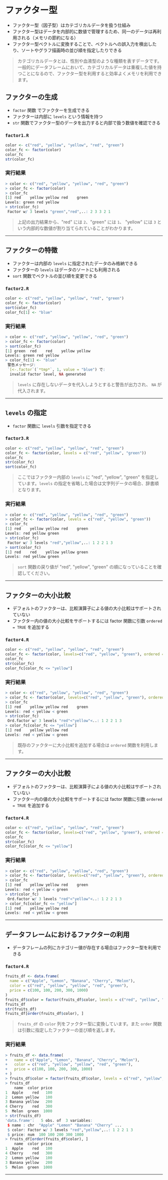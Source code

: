 # ファクター型

* ファクター型（因子型）はカテゴリカルデータを扱う仕組み
* ファクター型はデータを内部的に数値で管理するため、同一のデータは再利用される（メモリの節約になる）
* ファクター型ベクトルに変換することで、ベクトルへの誤入力を検出したり、ソートやグラフ描画時の並び順を指定したりできる

> カテゴリカルデータとは、性別や血液型のような種類を表すデータです。一般的にデータフレームにおいて、カテゴリカルデータは重複した値を持つことになるので、ファクター型を利用すると効率よくメモリを利用できます。

## ファクターの生成

* `factor` 関数 でファクターを生成できる
* ファクターは内部に `levels` という情報を持つ
* `str` 関数でファクター型のデータを出力すると内部で扱う数値を確認できる

### `factor1.R`

```r
color <- c("red", "yellow", "yellow", "red", "green")
color_fc <- factor(color)
color_fc
str(color_fc)
```

### 実行結果

```r
> color <- c("red", "yellow", "yellow", "red", "green")
> color_fc <- factor(color)
> color_fc
[1] red    yellow yellow red    green 
Levels: green red yellow
> str(color_fc)
 Factor w/ 3 levels "green","red",..: 2 3 3 2 1
```

> 上記の出力結果から、"red" には `2`、"green" には `1`、 "yellow" には `3` という内部的な数値が割り当てられていることがわかります。

---

## ファクターの特徴

* ファクターは内部の `levels` に指定されたデータのみ格納できる
* ファクターの `levels` はデータのソートにも利用される
* `sort` 関数でベクトルの並び順を変更できる

### `factor2.R`

```r
color <- c("red", "yellow", "yellow", "red", "green")
color_fc <- factor(color)
sort(color_fc)
color_fc[1] <- "blue"
```

### 実行結果

```r
> color <- c("red", "yellow", "yellow", "red", "green")
> color_fc <- factor(color)
> sort(color_fc)
[1] green  red    red    yellow yellow
Levels: green red yellow
> color_fc[1] <- "blue"
 警告メッセージ: 
 `[<-.factor`(`*tmp*`, 1, value = "blue") で: 
  invalid factor level, NA generated
```

> `levels` に存在しないデータを代入しようとすると警告が出力され、 `NA` が代入されます。


---

## `levels` の指定

* `factor` 関数に `levels` 引数を指定できる

### `factor3.R`

```r
color <- c("red", "yellow", "yellow", "red", "green")
color_fc <- factor(color, levels = c("red", "yellow", "green"))
color_fc
str(color_fc)
sort(color_fc)
```

> ここではファクター内部の `levels` に "red", "yellow", "green" を指定しています。`levels` の指定を省略した場合は文字列データの場合、辞書順となります。

### 実行結果

``` r
> color <- c("red", "yellow", "yellow", "red", "green")
> color_fc <- factor(color, levels = c("red", "yellow", "green"))
> color_fc
[1] red    yellow yellow red    green 
Levels: red yellow green
> str(color_fc)
 Factor w/ 3 levels "red","yellow",..: 1 2 2 1 3
> sort(color_fc)
[1] red    red    yellow yellow green 
Levels: red yellow green
```

> `sort` 関数の戻り値が "red", "yellow", "green" の順になっていることを確認してください。

---

## ファクターの大小比較

* デフォルトのファクターは、比較演算子による値の大小比較はサポートされていない
* ファクター内の値の大小比較をサポートするには factor 関数に引数 `ordered = TRUE` を追加する

### `factor4.R`

```r
color <- c("red", "yellow", "yellow", "red", "green")
color_fc <- factor(color, levels=c("red", "yellow", "green"), ordered = T)
color_fc
str(color_fc)
color_fc[color_fc <= "yellow"]
```

### 実行結果

``` r
> color <- c("red", "yellow", "yellow", "red", "green")
> color_fc <- factor(color, levels=c("red", "yellow", "green"), ordered = T)
> color_fc
[1] red    yellow yellow red    green 
Levels: red < yellow < green
> str(color_fc)
 Ord.factor w/ 3 levels "red"<"yellow"<..: 1 2 2 1 3
> color_fc[color_fc <= "yellow"]
[1] red    yellow yellow red   
Levels: red < yellow < green
```

> 既存のファクターに大小比較を追加する場合は `ordered` 関数を利用します。

---

## ファクターの大小比較

* デフォルトのファクターは、比較演算子による値の大小比較はサポートされていない
* ファクター内の値の大小比較をサポートするには factor 関数に引数 `ordered = TRUE` を追加する

### `factor4.R`

```r
color <- c("red", "yellow", "yellow", "red", "green")
color_fc <- factor(color, levels=c("red", "yellow", "green"), ordered = T)
color_fc
str(color_fc)
color_fc[color_fc <= "yellow"]
```

### 実行結果

``` r
> color <- c("red", "yellow", "yellow", "red", "green")
> color_fc <- factor(color, levels=c("red", "yellow", "green"), ordered = T)
> color_fc
[1] red    yellow yellow red    green 
Levels: red < yellow < green
> str(color_fc)
 Ord.factor w/ 3 levels "red"<"yellow"<..: 1 2 2 1 3
> color_fc[color_fc <= "yellow"]
[1] red    yellow yellow red   
Levels: red < yellow < green
```

---

## データフレームにおけるファクターの利用

* データフレームの列にカテゴリー値が存在する場合はファクター型を利用できる

### `factor4.R`

```r
fruits_df <- data.frame(
  name = c("Apple", "Lemon", "Banana", "Cherry", "Melon"),
  color = c("red", "yellow", "yellow", "red", "green"),
  price = c(100, 100, 200, 300, 1000)
)
fruits_df$color = factor(fruits_df$color, levels = c("red", "yellow", "green"))
fruits_df
str(fruits_df)
fruits_df[order(fruits_df$color), ]
```

> `fruits_df` の `color` 列をファクター型に変換しています。また `order` 関数は引数に指定したファクターの並び順を返します。

### 実行結果

```r
> fruits_df <- data.frame(
+   name = c("Apple", "Lemon", "Banana", "Cherry", "Melon"),
+   color = c("red", "yellow", "yellow", "red", "green"),
+   price = c(100, 100, 200, 300, 1000)
+ )
> fruits_df$color = factor(fruits_df$color, levels = c("red", "yellow", "green"))
> fruits_df
    name  color price
1  Apple    red   100
2  Lemon yellow   100
3 Banana yellow   200
4 Cherry    red   300
5  Melon  green  1000
> str(fruits_df)
'data.frame':	5 obs. of  3 variables:
 $ name : chr  "Apple" "Lemon" "Banana" "Cherry" ...
 $ color: Factor w/ 3 levels "red","yellow",..: 1 2 2 1 3
 $ price: num  100 100 200 300 1000
> fruits_df[order(fruits_df$color), ]
    name  color price
1  Apple    red   100
4 Cherry    red   300
2  Lemon yellow   100
3 Banana yellow   200
5  Melon  green  1000
```

---

